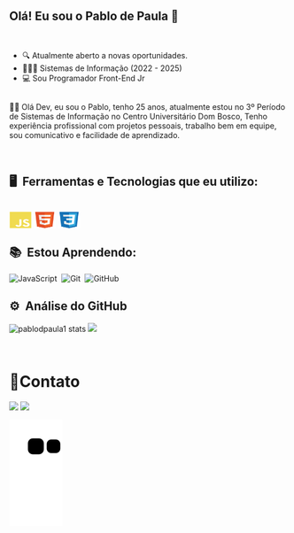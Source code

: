 ## Olá! Eu sou o Pablo de Paula 👋
</br>

- 🔍 Atualmente aberto a novas oportunidades.
- 👩🏽‍💻 Sistemas de Informação (2022 - 2025)
- 💻 Sou Programador Front-End Jr

## <p>
👨‍💻 Olá Dev, eu sou o Pablo, tenho 25 anos, atualmente estou no 3º Período de Sistemas de Informação no Centro Universitário Dom Bosco, Tenho experiência profissional com projetos pessoais, trabalho bem em equipe, sou comunicativo e facilidade de aprendizado.
</p>

</br>

## 🖥️&nbsp; Ferramentas e Tecnologias que eu utilizo:

<div style="display: inline_block"><br>
  <img align="center" alt="Pablo-Js" height="30" width="40" src="https://raw.githubusercontent.com/devicons/devicon/master/icons/javascript/javascript-plain.svg">
  <img align="center" alt="Pablo-html" height="30" width="40" 
src="https://raw.githubusercontent.com/devicons/devicon/master/icons/html5/html5-original.svg">
  <img align="center" alt="Pablo-CSS" height="30" width="40" src="https://raw.githubusercontent.com/devicons/devicon/master/icons/css3/css3-original.svg">

## 📚 &nbsp;Estou Aprendendo:
![JavaScript](https://img.shields.io/badge/JavaScript-F7DF1E?style=for-the-badge&logo=javascript&logoColor=black)&nbsp;
![Git](https://img.shields.io/badge/GIT-E44C30?style=for-the-badge&logo=git&logoColor=white)&nbsp;
![GitHub](https://img.shields.io/badge/GitHub-100000?style=for-the-badge&logo=github&logoColor=white)&nbsp;

## ⚙️ &nbsp;Análise do GitHub
<p align="left">
<img width="450em" src="https://github-readme-stats.vercel.app/api?username=pablodpaula1&show_icons=true&theme=chartreuse-dark" alt="pablodpaula1 stats"/>
<img width="450em" src="https://github-readme-stats.vercel.app/api/top-langs/?username=pablodpaula1&theme=chartreuse-dark"/>
</p>

 <br>
<h1>📲Contato</h1>

  <a href="https://t.me/PabloNicolino" target="_blank"><img src="https://img.shields.io/badge/Telegram-2CA5E0?style=for-the-badge&logo=telegram&logoColor=white" target="_blank"></a>
  <a href="https://www.linkedin.com/in/pablo-dpaula/" target="_blank"><img src="https://img.shields.io/badge/-LinkedIn- %230077B5?style=for-the-badge&logo=linkedin&logoColor=white" target="_blank"></a>
  
</div>

![Snake animation](https://github.com/danieldemoura/danieldemoura/blob/output/github-contribution-grid-snake.svg)


<!--
<img width="490em" src="https://github-readme-twitter-gazf.vercel.app/api?id=danieldemoura&layout=wide&show_reply=off&show_retweet=off" />
